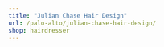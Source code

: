 ```yaml
---
title: "Julian Chase Hair Design"
url: /palo-alto/julian-chase-hair-design/
shop: hairdresser
---
```

